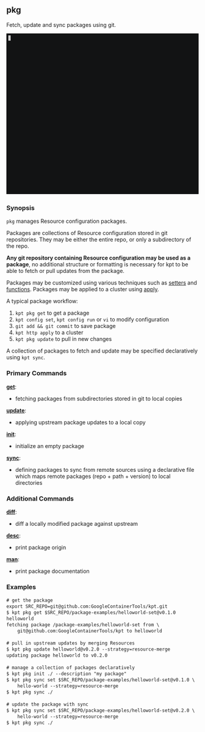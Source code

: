 ## pkg

Fetch, update and sync packages using git.

![alt text][demo]

### Synopsis

`pkg` manages Resource configuration packages.

Packages are collections of Resource configuration stored in git repositories.
They may be either the entire repo, or only a subdirectory of the repo.

**Any git repository containing Resource configuration may be used as a package**,
no additional structure or formatting is necessary for kpt to be able to fetch or
pull updates from the package.

Packages may be customized using various techniques such as [setters] and [functions].
Packages may be applied to a cluster using [apply].

A typical package workflow:

1. `kpt pkg get` to get a package
2. `kpt config set`, `kpt config run` or `vi` to modify configuration
3. `git add && git commit` to save package
4. `kpt http apply` to a cluster
5. `kpt pkg update` to pull in new changes

A collection of packages to fetch and update may be specified declaratively using `kpt sync`.

### Primary Commands

**[get](get.md)**:
- fetching packages from subdirectories stored in git to local copies

**[update](update.md)**:
- applying upstream package updates to a local copy

**[init](init.md)**:
- initialize an empty package

**[sync](sync.md)**:
- defining packages to sync from remote sources using a declarative file which
  maps remote packages (repo + path + version) to local directories

### Additional Commands

**[diff](diff.md)**:
- diff a locally modified package against upstream

**[desc](desc.md)**:
- print package origin

**[man](man.md)**:
- print package documentation

### Examples

    # get the package
    export SRC_REPO=git@github.com:GoogleContainerTools/kpt.git
    $ kpt pkg get $SRC_REPO/package-examples/helloworld-set@v0.1.0 helloworld
    fetching package /package-examples/helloworld-set from \
        git@github.com:GoogleContainerTools/kpt to helloworld

    # pull in upstream updates by merging Resources
    $ kpt pkg update helloworld@v0.2.0 --strategy=resource-merge
    updating package helloworld to v0.2.0

    # manage a collection of packages declaratively
    $ kpt pkg init ./ --description "my package"
    $ kpt pkg sync set $SRC_REPO/package-examples/helloworld-set@v0.1.0 \
        hello-world --strategy=resource-merge
    $ kpt pkg sync ./

    # update the package with sync
    $ kpt pkg sync set $SRC_REPO/package-examples/helloworld-set@v0.2.0 \
        hello-world --strategy=resource-merge
    $ kpt pkg sync ./

### 

[demo]: ../gifs/pkg.gif "Five Minute Demo"
[setters]: ../config/setters.md
[functions]: ../functions
[apply]: ../http/apply.md
